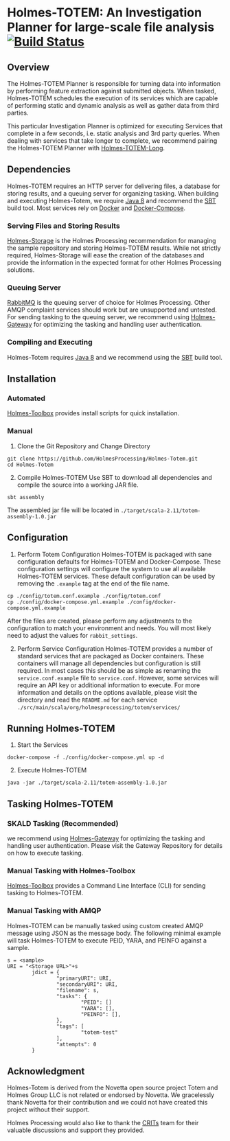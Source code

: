 # Holmes-TOTEM: An Investigation Planner for large-scale file analysis [![Build Status](https://travis-ci.org/HolmesProcessing/Holmes-Totem.svg?branch=master)](https://travis-ci.org/HolmesProcessing/Holmes-Totem)

## Overview
The Holmes-TOTEM Planner is responsible for turning data into information by performing feature extraction against submitted objects. When tasked, Holmes-TOTEM schedules the execution of its services which are capable of performing static and dynamic analysis as well as gather data from third parties.

This particular Investigation Planner is optimized for executing Services that complete in a few seconds, i.e. static analysis and 3rd party queries. When dealing with services that take longer to complete, we recommend pairing the Holmes-TOTEM Planner with [Holmes-TOTEM-Long](https://github.com/HolmesProcessing/Holmes-Totem-Long).

## Dependencies
Holmes-TOTEM requires an HTTP server for delivering files, a database for storing results, and a queuing server for organizing tasking. When building and executing Holmes-Totem, we require [Java 8](https://docs.oracle.com/javase/8/docs/technotes/guides/install/install_overview.html) and recommend the [SBT](http://www.scala-sbt.org/) build tool. Most services rely on [Docker](https://docs.docker.com/) and [Docker-Compose](https://docs.docker.com/compose/).

### Serving Files and Storing Results
[Holmes-Storage](https://github.com/HolmesProcessing/Holmes-Storage) is the Holmes Processing recommendation for managing the sample repository and storing Holmes-TOTEM results. While not strictly required, Holmes-Storage will ease the creation of the databases and provide the information in the expected format for other Holmes Processing solutions. 

### Queuing Server
[RabbitMQ](https://www.rabbitmq.com/) is the queuing server of choice for Holmes Processing. Other AMQP complaint services should work but are unsupported and untested. For sending tasking to the queuing server, we recommend using [Holmes-Gateway](https://github.com/HolmesProcessing/Holmes-Gateway) for optimizing the tasking and handling user authentication. 

### Compiling and Executing
Holmes-Totem requires [Java 8](https://docs.oracle.com/javase/8/docs/technotes/guides/install/install_overview.html) and we recommend using the [SBT](http://www.scala-sbt.org/) build tool.

## Installation

### Automated
[Holmes-Toolbox](https://github.com/HolmesProcessing/Holmes-Toolbox) provides install scripts for quick installation. 

### Manual
1. Clone the Git Repository and Change Directory
```
git clone https://github.com/HolmesProcessing/Holmes-Totem.git
cd Holmes-Totem
```

2. Compile Holmes-TOTEM
Use SBT to download all dependencies and compile the source into a working JAR file.
```
sbt assembly
```
The assembled jar file will be located in `./target/scala-2.11/totem-assembly-1.0.jar`

## Configuration
1. Perform Totem Configuration
Holmes-TOTEM is packaged with sane configuration defaults for Holmes-TOTEM and Docker-Compose. These configuration settings will configure the system to use all available Holmes-TOTEM services. These default configuration can be used by removing the `.example` tag at the end of the file name.
```
cp ./config/totem.conf.example ./config/totem.conf
cp ./config/docker-compose.yml.example ./config/docker-compose.yml.example
```
After the files are created, please perform any adjustments to the configuration to match your environment and needs. You will most likely need to adjust the values for `rabbit_settings`.

2. Perform Service Configuration
Holmes-TOTEM provides a number of standard services that are packaged as Docker containers. These containers will manage all dependencies but configuration is still required. In most cases this should be as simple as renaming the `service.conf.example` file to `service.conf`. However, some services will require an API key or additional information to execute. For more information and details on the options available, please visit the directory and read the `README.md` for each service `./src/main/scala/org/holmesprocessing/totem/services/`

## Running Holmes-TOTEM
1. Start the Services
```
docker-compose -f ./config/docker-compose.yml up -d
```

2. Execute Holmes-TOTEM
```
java -jar ./target/scala-2.11/totem-assembly-1.0.jar
```

## Tasking Holmes-TOTEM

### SKALD Tasking (Recommended)
we recommend using [Holmes-Gateway](https://github.com/HolmesProcessing/Holmes-Gateway) for optimizing the tasking and handling user authentication. Please visit the Gateway Repository for details on how to execute tasking.

### Manual Tasking with Holmes-Toolbox
[Holmes-Toolbox](https://github.com/HolmesProcessing/Holmes-Toolbox)  provides a Command Line Interface (CLI) for sending tasking to Holmes-TOTEM.

### Manual Tasking with AMQP
Holmes-TOTEM can be manually tasked using custom created AMQP message using JSON as the message body. The following minimal example will task Holmes-TOTEM to execute PEID, YARA, and PEINFO against a sample. 
```
s = <sample>
URI = "<Storage URL>"+s
        jdict = {
                "primaryURI": URI,
                "secondaryURI": URI,
                "filename": s,
                "tasks": {
                        "PEID": []
                        "YARA": [],
                        "PEINFO": [],
                },
                "tags": [
                        "totem-test"
                ],
                "attempts": 0
        }
```

## Acknowledgment
Holmes-Totem is derived from the Novetta open source project Totem and Holmes Group LLC is not related or endorsed by Novetta. We gracelessly thank Novetta for their contribution and we could not have created this project without their support. 

Holmes Processing would also like to thank the [CRITs](https://crits.github.io/) team for their valuable discussions and support they provided.

